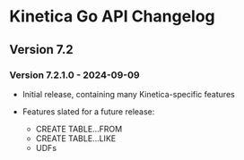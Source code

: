 # Kinetica Go API Changelog


## Version 7.2

### Version 7.2.1.0 - 2024-09-09

-   Initial release, containing many Kinetica-specific features
-   Features slated for a future release:

    - CREATE TABLE...FROM
    - CREATE TABLE...LIKE
    - UDFs
